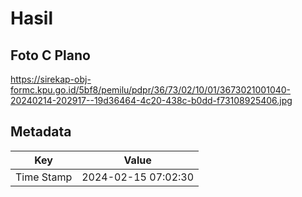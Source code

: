 # Hasil

## Foto C Plano

https://sirekap-obj-formc.kpu.go.id/5bf8/pemilu/pdpr/36/73/02/10/01/3673021001040-20240214-202917--19d36464-4c20-438c-b0dd-f73108925406.jpg


## Metadata

| Key        | Value               |
| ---------- | ------------------- |
| Time Stamp | 2024-02-15 07:02:30 |



